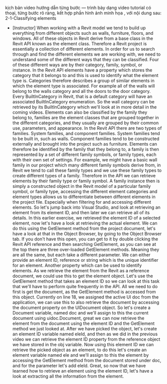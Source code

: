 kịch bản video hướng dẫn từng bước — trình bày dạng video tutorial có thoại, từng bước rõ ràng, kết hợp phần hình ảnh minh họa , với nội dung sau: 
2-1-Classifying elements
- [Instructor] When working with a Revit model we tend to build up everything from different objects such as walls, furniture, floors, and windows. All of these objects in Revit derive from a base class in the Revit API known as the element class. Therefore a Revit project is essentially a collection of different elements. In order for us to search through and find the different elements we are working with, we need to understand some of the different ways that they can be classified. Four of these different ways are by their category, family, symbol, or instance. In the Revit API elements have a property which stores the category that it belongs to and this is used to identify what the element type is. Categories therefore describes a group of similar elements in which the element type is associated. For example all of the walls will belong to the walls category and all the doors to the door category. Every BuiltInCategory in Revit, that is a default category will have an associated BuiltInCategory enumeration. So the wall category can be retrieved by its BuiltInCategory which we'll look at in more detail in the coming videos. Elements can also be classified by the family they belong to, families are the element classes that are grouped together in the different categories, and they usually are grouped by their common use, parameters, and appearance. In the Revit API there are two types of families. System families, and component families. System families tend to be built in, such as walls. Component families tend to be constructed externally and brought into the project such as furniture. Elements can therefore be identified by the family that they belong to, a family is then represented by a set of different family symbols, or family types, each with their own set of settings. For example, we might have a basic wall family in our project which many different family symbols derive from, in Revit we tend to call these family types and we use these family types to create different types of a family. Therefore in the API we can retrieve elements by their family type or family symbol. A family instance then is simply a constructed object in the Revit model of a particular family symbol, or family type, accessing the different element categories and element types allows us to differentiate between different elements in the project file. Especially when filtering for and accessing different elements. So let's jump back into Visual Studio, and look at retrieving an element from its element ID, and then later we can retrieve all of its details. In this earlier exercise, we retrieved the element ID of a selected element, now let's have a look at retrieving the actual element. We can do this using the GetElement method from the project document, let's have a look at that in the Object Browser, by going to the Object Browser tab. If you don't have this open, you can get to it by double clicking the Revit API reference and then searching GetElement, as you can see at the top there are three over-loaded GetElement methods. Meaning they are all the same, but each take a different parameter. We can either provide an element ID, reference or string which is the unique identifier for an element. Another property which can be used to identify elements. As we retrieve the element from the Revit as a reference document, we could use this to get the element object. Let's use the GetElement method that takes an element ID so we can look at this task that we'll have to perform quite frequently in the API. All we need to do first is get the document, as the GetElement method is accessed from this object. Currently on line 18, we assigned the active UI doc from the application, we can use this to also retrieve the document by accessing the document property on the UIDocument object. So let's create a Document variable, named doc and we'll assign to this the current document using uidoc.Document, great we can now retrieve the element from the document using the element ID and the GetElement method we just looked at. After we have picked the object, let's create an element ID variable named eleId, and then as we did in the previous video we can retrieve the element ID property from the reference object we have stored in the obj variable. Now using this element ID we can retrieve the picked object as an element, to do this let's create an element variable named ele and we'll assign to this the element by accessing the GetElement method from the document stored under doc, and for the parameter let's add eleId. Great, so now that we have learned how to retrieve an element using the element ID, let's have a look at extracting all the information from the element.